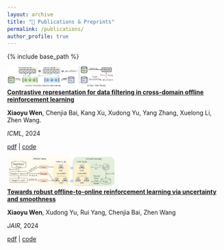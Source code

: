 ```yaml
---
layout: archive
title: "📝 Publications & Preprints"
permalink: /publications/
author_profile: true
---
```

{% include base_path %}


<div class='paper-box'><div class='paper-box-image'><div><img src='../images/IGDF.jpg' alt="sym" width="50%"></div></div>
<div class='paper-box-text' markdown="1">
<strong><a href="https://arxiv.org/pdf/2405.06192">Contrastive representation for data filtering in cross-domain offline reinforcement learning</a></strong>

<b>Xiaoyu Wen</b>, Chenjia Bai, Kang Xu, Xudong Yu, Yang Zhang, Xuelong Li, Zhen Wang.

<em>ICML</em>, 2024

<a href="https://arxiv.org/pdf/2405.06192">pdf</a> | <a href="https://github.com/BattleWen/IGDF">code</a>
</div>
</div>

<div class='paper-box'><div class='paper-box-image'><div><img src='../images/RO2O.jpg' alt="sym" width="50%"></div></div>
<div class='paper-box-text' markdown="1">
<strong><a href="[https://arxiv.org/pdf/2309.16973](https://drive.google.com/file/d/128J7EMpVGOgl6VlV2CJA3lumMpotgoHw/view?usp=drive_link)">Towards robust offline-to-online reinforcement learning via uncertainty and smoothness</a></strong>
  
<b>Xiaoyu Wen</b>, Xudong Yu, Rui Yang, Chenjia Bai, Zhen Wang

<em>JAIR</em>, 2024

<a href="https://drive.google.com/file/d/128J7EMpVGOgl6VlV2CJA3lumMpotgoHw/view?usp=drive_link">pdf</a> | <a href="https://github.com/BattleWen/RO2O">code</a>
</div>
</div>
